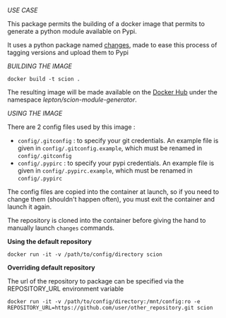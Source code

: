 *USE CASE*

This package permits the building of a docker image that permits to generate a python module available on Pypi.

It uses a python package named [changes](https://github.com/michaeljoseph/changes), made to ease this process of tagging versions and upload them to Pypi

*BUILDING THE IMAGE*

`docker build -t scion .`

The resulting image will be made available on the [Docker Hub](https://hub.docker.com) under the namespace _lepton/scion-module-generator_.

*USING THE IMAGE*

There are 2 config files used by this image :
- `config/.gitconfig` : to specify your git credentials. An example file is given in `config/.gitconfig.example`, which must be renamed in `config/.gitconfig`
- `config/.pypirc` : to specify your pypi credentials. An example file is given in `config/.pypirc.example`, which must be renamed in `config/.pypirc`

The config files are copied into the container at launch, so if you need to change them (shouldn't happen often), you must exit the container and launch it again.

The repository is cloned into the container before giving the hand to manually launch `changes` commands.

**Using the default repository**

`docker run -it -v /path/to/config/directory scion`

**Overriding default repository**

The url of the repository to package can be specified via the REPOSITORY_URL environment variable

`docker run -it -v /path/to/config/directory:/mnt/config:ro -e REPOSITORY_URL=https://github.com/user/other_repository.git scion`
